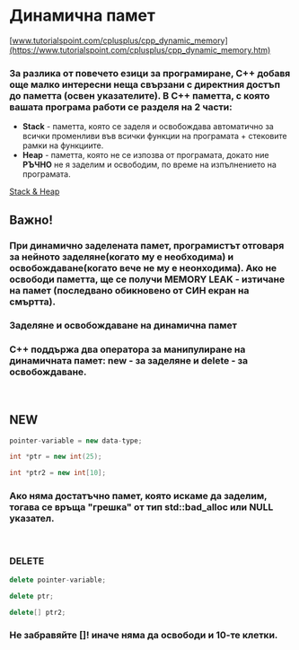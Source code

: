 # Динамична памет
[www.tutorialspoint.com/cplusplus/cpp_dynamic_memory](https://www.tutorialspoint.com/cplusplus/cpp_dynamic_memory.htm)  

### За разлика от повечето езици за програмиране, С++ добавя още малко интересни неща свързани с директния достъп до паметта (освен указателите). В C++ паметта, с която вашата програма работи се разделя на **2 части:**

* **Stack** - паметта, която се заделя и освобождава автоматично за всички променливи във всички функции на програмата + стековите рамки на функциите.
* **Heap** - паметта, която не се изпозва от програмата, докато ние **РЪЧНО** не я заделим и освободим, по време на изпълнението на програмата.

[Stack & Heap](https://www.geeksforgeeks.org/memory-layout-of-c-program/)

## **Важно!** 

### При динамично заделената памет, програмистът отговаря за нейното заделяне(когато му е необходима) и освобождаване(когато вече не му е неонходима). Ако не освободи паметта, ще се получи MEMORY LEAK - изтичане на памет (последвано обикновено от СИН екран на смъртта).

### Заделяне и освобождаване на динамична памет
### С++ поддържа два оператора за манипулиране на динамичната памет: **new** - за заделяне и **delete** - за освобождаване. 
<br>


## **NEW**
```c++
pointer-variable = new data-type;

int *ptr = new int(25);

int *ptr2 = new int[10];
```
### **Ако няма достатъчно памет, която искаме да заделим, тогава се връща "грешка" от тип std::bad_alloc или NULL указател.**
<br>

### **DELETE**
```c++
delete pointer-variable; 

delete ptr;

delete[] ptr2;
```
### **Не забравяйте []! иначе няма да освободи и 10-те клетки.**